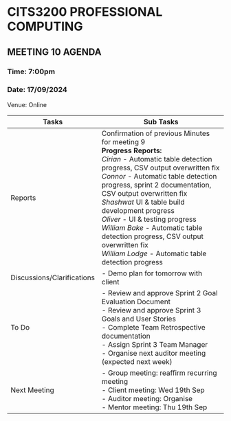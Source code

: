 
# CITS3200 PROFESSIONAL COMPUTING

## MEETING 10 AGENDA

### Time: 7:00pm
### Date: 17/09/2024

Venue: Online

| Tasks                      | Sub Tasks                                                                                                                                                                          |
| -------------------------- | ---------------------------------------------------------------------------------------------------------------------------------------------------------------------------------- |
| Reports                    | Confirmation of previous Minutes for meeting 9<br>                                                                                                                     **Progress Reports:**  <br> *Cirian* - Automatic table detection progress, CSV output overwritten fix <br> *Connor* - Automatic table detection progress, sprint 2 documentation, CSV output overwritten fix<br>*Shashwat* UI & table build development progress <br> *Oliver* - UI & testing progress <br>*William Bake* - Automatic table detection progress, CSV output overwritten fix <br>*William Lodge* - Automatic table detection progress
| Discussions/Clarifications | - Demo plan for tomorrow with client <br> |
| To Do                      | - Review and approve Sprint 2 Goal Evaluation Document <br> - Review and approve Sprint 3 Goals and User Stories <br>- Complete Team Retrospective documentation <br> - Assign Sprint 3 Team Manager <br> - Organise next auditor meeting (expected next week) |
| Next Meeting               | - Group meeting: reaffirm recurring meeting <br> - Client meeting: Wed 19th Sep <br> - Auditor meeting: Organise <br> - Mentor meeting: Thu 19th Sep |